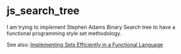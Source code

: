 js_search_tree
==============

I am trying to implement Stephen Adams Binary Search tree to have a functional programming style set methodology.

See also:
[Implementing Sets Efficiently in a Functional Language](http://www.google.de/url?sa=t&rct=j&q=&esrc=s&source=web&cd=2&ved=0CD0QFjAB&url=http%3A%2F%2Fgroups.csail.mit.edu%2Fmac%2Fusers%2Fadams%2FBB%2F92-10.ps&ei=tV2CU-qUEO6V7AbEu4HIBw&usg=AFQjCNHX6Xr1MTYSD2wKv6RWJqjcHdwuJw&sig2=fA777p84K5qm2EING63TWA&bvm=bv.67720277,d.ZGU&cad=rja)
